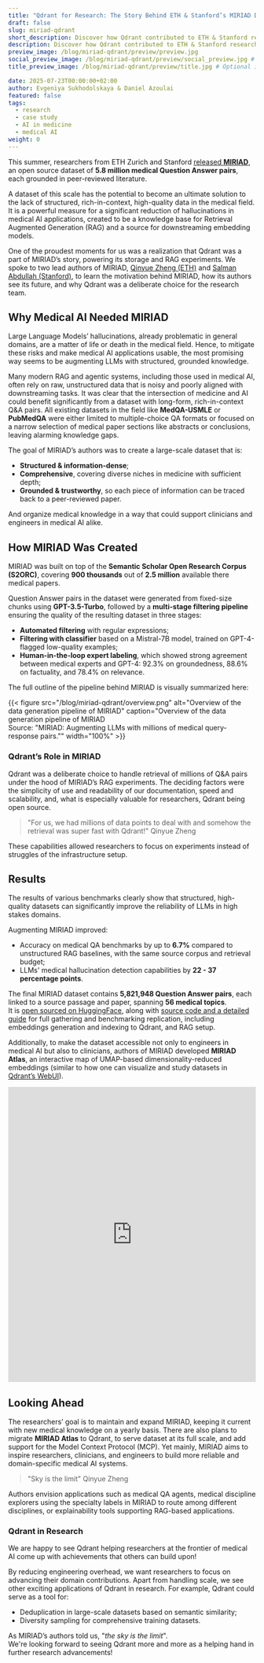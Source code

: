 ```yaml
---
title: "Qdrant for Research: The Story Behind ETH & Stanford’s MIRIAD Dataset"
draft: false
slug: miriad-qdrant
short_description: Discover how Qdrant contributed to ETH & Stanford researchers’ mission to advance the development of AI in medicine.
description: Discover how Qdrant contributed to ETH & Stanford researchers’ mission to advance the development of AI in medicine.
preview_image: /blog/miriad-qdrant/preview/preview.jpg
social_preview_image: /blog/miriad-qdrant/preview/social_preview.jpg # Optional image used for link previews
title_preview_image: /blog/miriad-qdrant/preview/title.jpg # Optional image used for blog post title

date: 2025-07-23T00:00:00+02:00
author: Evgeniya Sukhodolskaya & Daniel Azoulai  
featured: false
tags:
  - research
  - case study
  - AI in medicine
  - medical AI
weight: 0 
---
```


This summer, researchers from ETH Zurich and Stanford [released **MIRIAD**](https://www.linkedin.com/posts/qinyue-zheng-526b391a4_we-just-released-a-million-scale-medical-activity-7337889277445365760-Criy), an open source dataset of **5.8 million medical Question Answer pairs**, each grounded in peer-reviewed literature.

A dataset of this scale has the potential to become an ultimate solution to the lack of structured, rich-in-context, high-quality data in the medical field. It is a powerful measure for a significant reduction of hallucinations in medical AI applications, created to be a knowledge base for Retrieval Augmented Generation (RAG) and a source for downstreaming embedding models.

One of the proudest moments for us was a realization that Qdrant was a part of MIRIAD’s story, powering its storage and RAG experiments. We spoke to two lead authors of MIRIAD, [Qinyue Zheng (ETH)](https://www.linkedin.com/in/qinyue-zheng-526b391a4/) and [Salman Abdullah (Stanford)](https://www.linkedin.com/in/salman-abdullah-b71640172/), to learn the motivation behind MIRIAD, how its authors see its future, and why Qdrant was a deliberate choice for the research team.

## Why Medical AI Needed MIRIAD

Large Language Models’ hallucinations, already problematic in general domains, are a matter of life or death in the medical field. Hence, to mitigate these risks and make medical AI applications usable, the most promising way seems to be augmenting LLMs with structured, grounded knowledge.

Many modern RAG and agentic systems, including those used in medical AI, often rely on raw, unstructured data that is noisy and poorly aligned with downstreaming tasks. It was clear that the intersection of medicine and AI could benefit significantly from a dataset with long-form, rich-in-context Q&A pairs. All existing datasets in the field like **MedQA-USMLE** or **PubMedQA** were either limited to multiple-choice QA formats or focused on a narrow selection of medical paper sections like abstracts or conclusions, leaving alarming knowledge gaps.

The goal of MIRIAD’s authors was to create a large-scale dataset that is:
- **Structured & information-dense**;
- **Comprehensive**, covering diverse niches in medicine with sufficient depth;
- **Grounded & trustworthy**, so each piece of information can be traced back to a peer-reviewed paper.

And organize medical knowledge in a way that could support clinicians and engineers in medical AI alike.

## How MIRIAD Was Created

MIRIAD was built on top of the **Semantic Scholar Open Research Corpus (S2ORC)**, covering **900 thousands** out of **2.5 million** available there medical papers.

Question Answer pairs in the dataset were generated from fixed-size chunks using **GPT-3.5-Turbo**, followed by a **multi-stage filtering pipeline** ensuring the quality of the resulting dataset in three stages:
- **Automated filtering** with regular expressions;
- **Filtering with classifier** based on a Mistral-7B model, trained on GPT-4-flagged low-quality examples;
- **Human-in-the-loop expert labeling**, which showed strong agreement between medical experts and GPT-4: 92.3% on groundedness, 88.6% on factuality, and 78.4% on relevance.

The full outline of the pipeline behind MIRIAD is visually summarized here:

{{< figure src="/blog/miriad-qdrant/overview.png" alt="Overview of the data generation pipeline of MIRIAD" caption="Overview of the data generation pipeline of MIRIAD<br>Source: \"MIRIAD: Augmenting LLMs with millions of medical query-response pairs.\"" width="100%" >}}

### Qdrant’s Role in MIRIAD

Qdrant was a deliberate choice to handle retrieval of millions of Q&A pairs under the hood of MIRIAD’s RAG experiments. The deciding factors were the simplicity of use and readability of our documentation, speed and scalability, and, what is especially valuable for researchers, Qdrant being open source.

> "For us, we had millions of data points to deal with and somehow the retrieval was super fast with Qdrant!"
> Qinyue Zheng

These capabilities allowed researchers to focus on experiments instead of struggles of the infrastructure setup.

## Results

The results of various benchmarks clearly show that structured, high-quality datasets can significantly improve the reliability of LLMs in high stakes domains.  

Augmenting MIRIAD improved:
- Accuracy on medical QA benchmarks by up to **6.7%** compared to unstructured RAG baselines, with the same source corpus and retrieval budget;
- LLMs' medical hallucination detection capabilities by **22 - 37 percentage points**.

The final MIRIAD dataset contains **5,821,948 Question Answer pairs**, each linked to a source passage and paper, spanning **56 medical topics**.  
It is [open sourced on HuggingFace](https://huggingface.co/miriad), along with [source code and a detailed guide](https://github.com/eth-medical-ai-lab/MIRIAD) for full gathering and benchmarking replication, including embeddings generation and indexing to Qdrant, and RAG setup.

Additionally, to make the dataset accessible not only to engineers in medical AI but also to clinicians, authors of MIRIAD developed **MIRIAD Atlas**, an interactive map of UMAP-based dimensionality-reduced embeddings (similar to how one can visualize and study datasets in [Qdrant’s WebUI](https://qdrant.tech/documentation/web-ui/)).

<iframe src="https://med-miriad.github.io/demo/" width="100%" height="600" style="border:none;"></iframe>

## Looking Ahead

The researchers’ goal is to maintain and expand MIRIAD, keeping it current with new medical knowledge on a yearly basis. There are also plans to migrate **MIRIAD Atlas** to Qdrant, to serve dataset at its full scale, and add support for the Model Context Protocol (MCP). Yet mainly, MIRIAD aims to inspire researchers, clinicians, and engineers to build more reliable and domain-specific medical AI systems.

> "Sky is the limit"
> Qinyue Zheng

Authors envision applications such as medical QA agents, medical discipline explorers using the specialty labels in MIRIAD to route among different disciplines, or explainability tools supporting RAG-based applications.

### Qdrant in Research

We are happy to see Qdrant helping researchers at the frontier of medical AI come up with achievements that others can build upon!

By reducing engineering overhead, we want researchers to focus on advancing their domain contributions. Apart from handling scale, we see other exciting applications of Qdrant in research. For example, Qdrant could serve as a tool for:
- Deduplication in large-scale datasets based on semantic similarity;
- Diversity sampling for comprehensive training datasets.

As MIRIAD’s authors told us, "*the sky is the limit*".  
We're looking forward to seeing Qdrant more and more as a helping hand in further research advancements!
